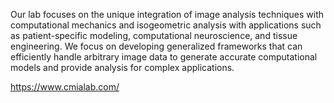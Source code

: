 Our lab focuses on the unique integration of image analysis techniques with computational mechanics and isogeometric analysis with applications such as  patient-specific modeling, computational neuroscience, and tissue engineering. We focus on developing generalized frameworks that can efficiently handle arbitrary image data to generate accurate computational models and provide analysis for complex applications.

https://www.cmialab.com/
